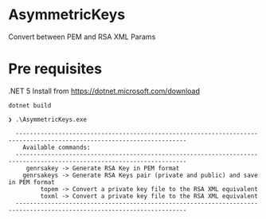 # AsymmetricKeys
Convert between PEM and RSA XML Params

# Pre requisites

.NET 5
Install from https://dotnet.microsoft.com/download

```
dotnet build
```

```
❯ .\AsymmetricKeys.exe

  ----------------------------------------------------------------------------------------------------------------------
    Available commands:
  ----------------------------------------------------------------------------------------------------------------------
     genrsakey -> Generate RSA Key in PEM format
    genrsakeys -> Generate RSA Keys pair (private and public) and save in PEM format
         topem -> Convert a private key file to the RSA XML equivalent
         toxml -> Convert a private key file to the RSA XML equivalent
  ----------------------------------------------------------------------------------------------------------------------
```
